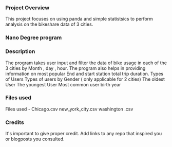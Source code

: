
### Project Overview
This project focuses on using panda and simple statistsics to perform analysis on the bikeshare  data of 3 cities. 
### Nano Degree program


### Description
The program takes user input and filter the data of bike usage in each of the 3 cities by Month , day , hour. The program also helps in providing information on 
most popular End and start station 
total trip duration.
Types of Users 
Types of users by Gender ( only applicable for 2 cities)
The oldest User
The youngest User
Most common user birth year 

### Files used
Files used - Chicago.csv 
new_york_city.csv
washington .csv

### Credits
It's important to give proper credit. Add links to any repo that inspired you or blogposts you consulted.

